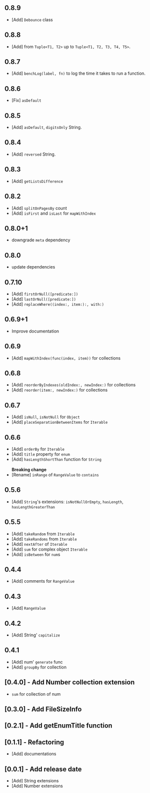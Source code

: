 ## 0.8.9

* [Add] `Debounce` class

## 0.8.8

* [Add] from `Tuple<T1, T2>` up to `Tuple<T1, T2, T3, T4, T5>`.

## 0.8.7

* [Add] `benchLog(label, fn)` to log the time it takes to run a function.

## 0.8.6

* [Fix] `asDefault`

## 0.8.5

* [Add] `asDefault`, `digitsOnly` String.

## 0.8.4

* [Add] `reversed` String.

## 0.8.3

* [Add] `getListsDifference`

## 0.8.2

* [Add] `splitOnPagesBy` count
* [Add] `isFirst` and `isLast` for `mapWithIndex`

## 0.8.0+1

* downgrade `meta` dependency

## 0.8.0

* update dependencies

## 0.7.10

* [Add] `firstOrNull([predicate:])`
* [Add] `lastOrNull([predicate:])`
* [Add] `replaceWhere((index:, item:):, with:)`

## 0.6.9+1

* Improve documentation
## 0.6.9

* [Add] `mapWithIndex(func(index, item))` for collections

## 0.6.8

* [Add] `reorderByIndexes(oldIndex:, newIndex:)` for collections
* [Add] `reorder(item:, newIndex:)` for collections

## 0.6.7

* [Add] `isNull`, `isNotNull` for `Object`
* [Add] `placeSeparationBetweenItems` for `Iterable`

## 0.6.6

* [Add] `orderBy` for `Iterable`
* [Add] `title` property for `enum`
* [Add] `hasLengthShortThan` function for `String`\
\
**Breaking change**
* [Rename] `inRange` of `RangeValue` to `contains`

## 0.5.6

* [Add] `String`'s extensions: `isNotNullOrEmpty`, `hasLength`, `hasLengthGreaterThan`

## 0.5.5

* [Add] `takeRandom` from `Iterable`
* [Add] `takeRandoms` from `Iterable`
* [Add] `nextAfter` of `Iterable`
* [Add] `sum` for complex object `Iterable`
* [Add] `isBetween` for `num`s

## 0.4.4

* [Add] comments for `RangeValue`

## 0.4.3

* [Add] `RangeValue`

## 0.4.2

* [Add] String' `capitalize`

## 0.4.1

* [Add] num' `generate` func
* [Add] `groupBy` for collection

## [0.4.0] - Add Number collection extension

* `sum` for collection of num

## [0.3.0] -  Add FileSizeInfo

## [0.2.1] - Add getEnumTitle function

## [0.1.1] - Refactoring

* [Add] documentations

## [0.0.1] - Add release date

* [Add] String extensions
* [Add] Number extensions
